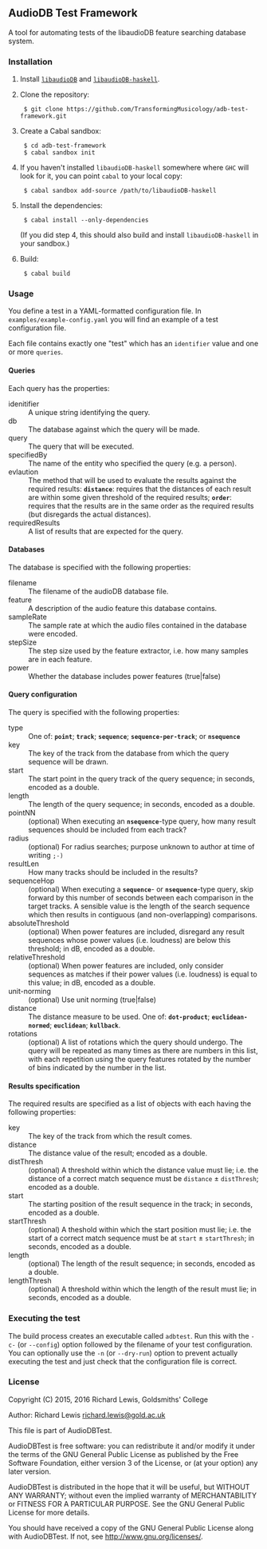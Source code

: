 ## AudioDB Test Framework

A tool for automating tests of the libaudioDB feature searching
database system.

### Installation

1. Install [`libaudioDB`](https://github.com/TransformingMusicology/libaudioDB) and [`libaudioDB-haskell`](https://github.com/TransformingMusicology/libaudioDB-haskell).

2. Clone the repository:

        $ git clone https://github.com/TransformingMusicology/adb-test-framework.git

3. Create a Cabal sandbox:

        $ cd adb-test-framework
        $ cabal sandbox init

4. If you haven't installed `libaudioDB-haskell` somewhere where `GHC`
   will look for it, you can point `cabal` to your local copy:

        $ cabal sandbox add-source /path/to/libaudioDB-haskell

5. Install the dependencies:

        $ cabal install --only-dependencies

   (If you did step 4, this should also build and install
   `libaudioDB-haskell` in your sandbox.)

6. Build:

        $ cabal build

### Usage

You define a test in a YAML-formatted configuration file. In
`examples/example-config.yaml` you will find an example of a test
configuration file.

Each file contains exactly one "test" which has an `identifier` value
and one or more `queries`.

#### Queries

Each query has the properties:

<dl>
  <dt>idenitifier</dt>
  <dd>A unique string identifying the query.</dd>
  <dt>db</dt>
  <dd>The database against which the query will be made.</dd>
  <dt>query</dt>
  <dd>The query that will be executed.</dd>
  <dt>specifiedBy</dt>
  <dd>The name of the entity who specified the query (e.g. a person).</dd>
  <dt>evlaution</dt>
  <dd>The method that will be used to evaluate the results against the required results: <strong><code>distance</code></strong>: requires that the distances of each result are within some given threshold of the required results; <strong><code>order</code></strong>: requires that the results are in the same order as the required results (but disregards the actual distances).</dd>
  <dt>requiredResults</dt>
  <dd>A list of results that are expected for the query.</dd>
</dl>

#### Databases

The database is specified with the following properties:

<dl>
  <dt>filename</dt>
  <dd>The filename of the audioDB database file.</dd>
  <dt>feature</dt>
  <dd>A description of the audio feature this database contains.</dd>
  <dt>sampleRate</dt>
  <dd>The sample rate at which the audio files contained in the database were encoded.</dd>
  <dt>stepSize</dt>
  <dd>The step size used by the feature extractor, i.e. how many samples are in each feature.</dd>
  <dt>power</dt>
  <dd>Whether the database includes power features (true|false)</dd>
</dl>

#### Query configuration

The query is specified with the following properties:

<dl>
  <dt>type</dt>
  <dd>One of: <strong><code>point</code></strong>; <strong><code>track</code></strong>; <strong><code>sequence</code></strong>; <strong><code>sequence-per-track</code></strong>; or <strong><code>nsequence</code></strong></dd>
  <dt>key</dt>
  <dd>The key of the track from the database from which the query sequence will be drawn.</dd>
  <dt>start</dt>
  <dd>The start point in the query track of the query sequence; in seconds, encoded as a double.</dd>
  <dt>length</dt>
  <dd>The length of the query sequence; in seconds, encoded as a double.</dd>
  <dt>pointNN</dt>
  <dd>(optional) When executing an <strong><code>nsequence</code></strong>-type query, how many result sequences should be included from each track?</dd>
  <dt>radius</dt>
  <dd>(optional) For radius searches; purpose unknown to author at time of writing <code>;-)</code></dd>
  <dt>resultLen</dt>
  <dd>How many tracks should be included in the results?</dd>
  <dt>sequenceHop</dt>
  <dd>(optional) When executing a <strong><code>sequence</code></strong>- or <strong><code>nsequence</code></strong>-type query, skip forward by this number of seconds between each comparison in the target tracks. A sensible value is the length of the search sequence which then results in contiguous (and non-overlapping) comparisons.</dd>
  <dt>absoluteThreshold</dt>
  <dd>(optional) When power features are included, disregard any result sequences whose power values (i.e. loudness) are below this threshold; in dB, encoded as a double.</dd>
  <dt>relativeThreshold</dt>
  <dd>(optional) When power features are included, only consider sequences as matches if their power values (i.e. loudness) is equal to this value; in dB, encoded as a double.</dd>
  <dt>unit-norming</dt>
  <dd>(optional) Use unit norming (true|false)</dd>
  <dt>distance</dt>
  <dd>The distance measure to be used. One of: <strong><code>dot-product</code></strong>; <strong><code>euclidean-normed</code></strong>; <strong><code>euclidean</code></strong>; <strong><code>kullback</code></strong>.</dd>
  <dt>rotations</dt>
  <dd>(optional) A list of rotations which the query should undergo. The query will be repeated as many times as there are numbers in this list, with each repetition using the query features rotated by the number of bins indicated by the number in the list.</dd>
</dl>

#### Results specification

The required results are specified as a list of objects with each having the following properties:

<dl>
  <dt>key</dt>
  <dd>The key of the track from which the result comes.</dd>
  <dt>distance</dt>
  <dd>The distance value of the result; encoded as a double.</dd>
  <dt>distThresh</dt>
  <dd>(optional) A threshold within which the distance value must lie; i.e. the distance of a correct match sequence must be <code>distance</code> ± <code>distThresh</code>; encoded as a double.</dd>
  <dt>start</dt>
  <dd>The starting position of the result sequence in the track; in seconds, encoded as a double.</dd>
  <dt>startThresh</dt>
  <dd>(optional) A theshold within which the start position must lie; i.e. the start of a correct match sequence must be at <code>start</code> ± <code>startThresh</code>; in seconds, encoded as a double.</dd>
  <dt>length</dt>
  <dd>(optional) The length of the result sequence; in seconds, encoded as a double.</dd>
  <dt>lengthThresh</dt>
  <dd>(optional) A threshold within which the length of the result must lie; in seconds, encoded as a double.</dd>
</dl>

### Executing the test

The build process creates an executable called `adbtest`. Run this
with the `-c-` (or `--config`) option followed by the filename of your
test configuration. You can optionally use the `-n` (or `--dry-run`)
option to prevent actually executing the test and just check that the
configuration file is correct.

### License

Copyright (C) 2015, 2016 Richard Lewis, Goldsmiths' College

Author: Richard Lewis <richard.lewis@gold.ac.uk>

This file is part of AudioDBTest.

AudioDBTest is free software: you can redistribute it and/or modify it
under the terms of the GNU General Public License as published by the
Free Software Foundation, either version 3 of the License, or (at your
option) any later version.

AudioDBTest is distributed in the hope that it will be useful, but
WITHOUT ANY WARRANTY; without even the implied warranty of
MERCHANTABILITY or FITNESS FOR A PARTICULAR PURPOSE.  See the GNU
General Public License for more details.

You should have received a copy of the GNU General Public License
along with AudioDBTest. If not, see <http://www.gnu.org/licenses/>.
